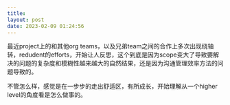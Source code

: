 ```yaml
---
title: 
layout: post
date: 2023-02-09 01:24:56
---
```


最近project上的和其他org teams，以及兄弟team之间的合作上多次出现绕轴转，redudent的efforts，开始让人反思，这个到底是因为scope变大了导致要解决的问题的复杂度和模糊性越来越大的自然结果，还是因为沟通管理效率方法的问题导致的。

不管怎么样，感觉是在一步步的走出舒适区，有所成长，开始理解从一个higher level的角度看是怎么做事的。

